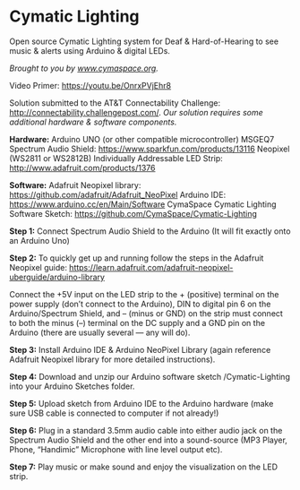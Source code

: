 # Cymatic Lighting
Open source Cymatic Lighting system for Deaf &amp; Hard-of-Hearing to see music &amp; alerts using Arduino &amp; digital LEDs.

*Brought to you by www.cymaspace.org.*

Video Primer: https://youtu.be/OnrxPVjEhr8

Solution submitted to the AT&T Connectability Challenge: http://connectability.challengepost.com/.
*Our solution requires some additional hardware & software components.*

**Hardware:**
Arduino UNO (or other compatible microcontroller)
MSGEQ7 Spectrum Audio Shield: https://www.sparkfun.com/products/13116
Neopixel (WS2811 or WS2812B) Individually Addressable LED Strip: http://www.adafruit.com/products/1376

**Software:**
Adafruit Neopixel library: https://github.com/adafruit/Adafruit_NeoPixel
Arduino IDE: https://www.arduino.cc/en/Main/Software
CymaSpace Cymatic Lighting Software Sketch:
https://github.com/CymaSpace/Cymatic-Lighting

**Step 1:**
Connect Spectrum Audio Shield to the Arduino (It will fit exactly onto an Arduino Uno)

**Step 2:**
To quickly get up and running follow the steps in the Adafruit Neopixel guide: https://learn.adafruit.com/adafruit-neopixel-uberguide/arduino-library

Connect the +5V input on the LED strip to the + (positive) terminal on the power supply (don’t connect to the Arduino), DIN to digital pin 6 on the Arduino/Spectrum Shield, and – (minus or GND) on the strip must connect to both the minus (–) terminal on the DC supply and a GND pin on the Arduino (there are usually several — any will do).

**Step 3:**
Install Arduino IDE & Arduino NeoPixel Library (again reference Adafruit Neopixel library for more detailed instructions).

**Step 4:**
Download and unzip our Arduino software sketch /Cymatic-Lighting into your Arduino Sketches folder.

**Step 5:**
Upload sketch from Arduino IDE to the Arduino hardware (make sure USB cable is connected to computer if not already!)

**Step 6:**
Plug in a standard 3.5mm audio cable into either audio jack on the Spectrum Audio Shield and the other end into a sound-source (MP3 Player, Phone, “Handimic” Microphone with line level output etc).

**Step 7:**
Play music or make sound and enjoy the visualization on the LED strip.
